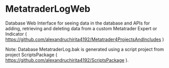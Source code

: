 # MetatraderLogWeb
Database Web Interface for seeing data in the database and APIs for adding, retrieving and deleting data from a custom Metatrader Expert or Indicator ( https://github.com/alexandruchirita4192/Metatrader4ProjectsAndIncludes )

Note: Database MetatraderLog.bak is generated using a script project from project ScriptsPackage ( https://github.com/alexandruchirita4192/ScriptsPackage ).
